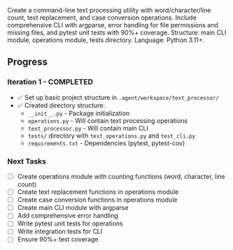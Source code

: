 Create a command-line text processing utility with word/character/line count, text replacement, and case conversion operations. Include comprehensive CLI with argparse, error handling for file permissions and missing files, and pytest unit tests with 90%+ coverage. Structure: main CLI module, operations module, tests directory. Language: Python 3.11+.

## Progress

### Iteration 1 - COMPLETED
- ✅ Set up basic project structure in `.agent/workspace/text_processor/`
- ✅ Created directory structure:
  - `__init__.py` - Package initialization
  - `operations.py` - Will contain text processing operations
  - `text_processor.py` - Will contain main CLI
  - `tests/` directory with `test_operations.py` and `test_cli.py`
  - `requirements.txt` - Dependencies (pytest, pytest-cov)

### Next Tasks
- [ ] Create operations module with counting functions (word, character, line count)
- [ ] Create text replacement functions in operations module
- [ ] Create case conversion functions in operations module
- [ ] Create main CLI module with argparse
- [ ] Add comprehensive error handling
- [ ] Write pytest unit tests for operations
- [ ] Write integration tests for CLI
- [ ] Ensure 90%+ test coverage
